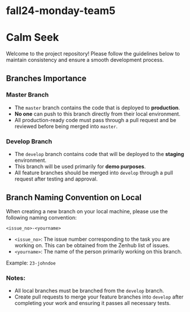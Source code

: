 # fall24-monday-team5

# Calm Seek

Welcome to the project repository! Please follow the guidelines below to maintain consistency and ensure a smooth development process.

## Branches Importance

### Master Branch
- The `master` branch contains the code that is deployed to **production**.
- **No one** can push to this branch directly from their local environment.
- All production-ready code must pass through a pull request and be reviewed before being merged into `master`.

### Develop Branch
- The `develop` branch contains code that will be deployed to the **staging** environment.
- This branch will be used primarily for **demo purposes**.
- All feature branches should be merged into `develop` through a pull request after testing and approval.

## Branch Naming Convention on Local

When creating a new branch on your local machine, please use the following naming convention:

```<issue_no>-<yourname>```

- `<issue_no>`: The issue number corresponding to the task you are working on. This can be obtained from the Zenhub list of issues.
- `<yourname>`: The name of the person primarily working on this branch.

Example: `23-johndoe`

### Notes:
- All local branches must be branched from the `develop` branch.
- Create pull requests to merge your feature branches into `develop` after completing your work and ensuring it passes all necessary tests.
